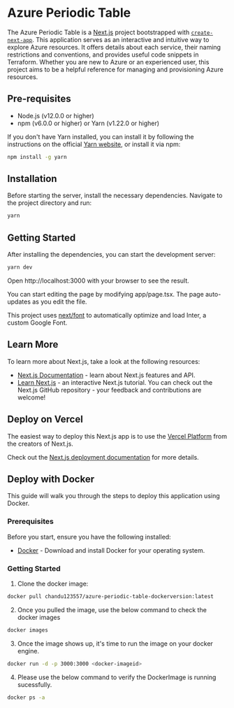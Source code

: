 # Azure Periodic Table

The Azure Periodic Table is a [Next.js](https://nextjs.org/) project bootstrapped with [`create-next-app`](https://github.com/vercel/next.js/tree/canary/packages/create-next-app). This application serves as an interactive and intuitive way to explore Azure resources. It offers details about each service, their naming restrictions and conventions, and provides useful code snippets in Terraform. Whether you are new to Azure or an experienced user, this project aims to be a helpful reference for managing and provisioning Azure resources.

## Pre-requisites

- Node.js (v12.0.0 or higher)
- npm (v6.0.0 or higher) or Yarn (v1.22.0 or higher)

If you don't have Yarn installed, you can install it by following the instructions on the official [Yarn website](https://classic.yarnpkg.com/en/docs/install), or install it via npm:

```bash
npm install -g yarn
```

## Installation

Before starting the server, install the necessary dependencies. Navigate to the project directory and run:

```bash
yarn
```

## Getting Started

After installing the dependencies, you can start the development server:

```bash
yarn dev
```

Open http://localhost:3000 with your browser to see the result.

You can start editing the page by modifying app/page.tsx. The page auto-updates as you edit the file.

This project uses [next/font](https://nextjs.org/docs/pages/building-your-application/optimizing/fonts) to automatically optimize and load Inter, a custom Google Font.

## Learn More

To learn more about Next.js, take a look at the following resources:

- [Next.js Documentation](https://nextjs.org/docs) - learn about Next.js features and API.
- [Learn Next.js](https://nextjs.org/learn/foundations/about-nextjs) - an interactive Next.js tutorial.
  You can check out the Next.js GitHub repository - your feedback and contributions are welcome!

## Deploy on Vercel

The easiest way to deploy this Next.js app is to use the [Vercel Platform](https://vercel.com/new?utm_medium=default-template&filter=next.js&utm_source=create-next-app&utm_campaign=create-next-app-readme) from the creators of Next.js.

Check out the [Next.js deployment documentation](https://nextjs.org/docs/pages/building-your-application/deploying) for more details.

## Deploy with Docker

This guide will walk you through the steps to deploy this application using Docker.

### Prerequisites

Before you start, ensure you have the following installed:

- [Docker](https://docs.docker.com/engine/install/) - Download and install Docker for your operating system.

### Getting Started

1. Clone the docker image:

```bash
docker pull chandu123557/azure-periodic-table-dockerversion:latest
```
2. Once you pulled the image, use the below command to check the docker images

```bash
docker images
```
3. Once the image shows up, it's time to run the image on your docker engine.

```bash
docker run -d -p 3000:3000 <docker-imageid>
```
4. Please use the below command to verify the DockerImage is running sucessfully.

```bash
docker ps -a
```
